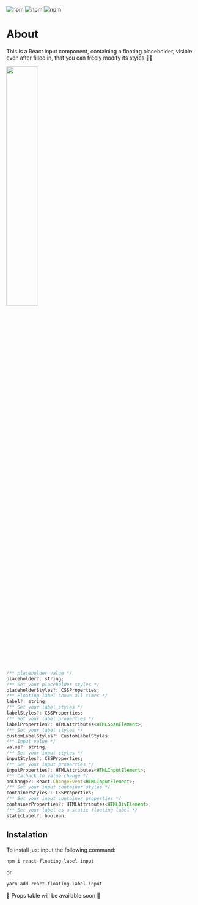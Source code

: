 ![npm](https://img.shields.io/npm/v/react-native?color=%232fa90f&label=react&style=plastic)
![npm](https://img.shields.io/npm/dm/react-floating-label-input?style=plastic)
![npm](https://img.shields.io/npm/dt/react-floating-label-input?style=plastic)

# About

This is a React input component, containing a floating placeholder, visible even after filled in, that you can freely modify its styles 💅🎉

<img src ="https://i.imgur.com/dNysEdn.gif" width="40%"/>

```javascript
/** placeholder value */
placeholder?: string;
/** Set your placeholder styles */
placeholderStyles?: CSSProperties;
/** Floating label shown all times */
label?: string;
/** Set your label styles */
labelStyles?: CSSProperties;
/** Set your label properties */
labelProperties?: HTMLAttributes<HTMLSpanElement>;
/** Set your label styles */
customLabelStyles?: CustomLabelStyles;
/** Input value */
value?: string;
/** Set your input styles */
inputStyles?: CSSProperties;
/** Set your input properties */
inputProperties?: HTMLAttributes<HTMLInputElement>;
/** Calback to value change */
onChange?: React.ChangeEvent<HTMLInputElement>;
/** Set your input container styles */
containerStyles?: CSSProperties;
/** Set your input container properties */
containerProperties?: HTMLAttributes<HTMLDivElement>;
/** Set your label as a static floating label */
staticLabel?: boolean;
```

## Instalation

To install just input the following command:

```bash
npm i react-floating-label-input
```

or

```bash
yarn add react-floating-label-input

```

🚧 Props table will be available soon 🚧
